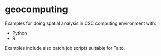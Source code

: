 # geocomputing
Examples for doing spatial analysis in CSC computing environment with:
* Python
* R

Examples include also batch job scripts suitable for Taito.
